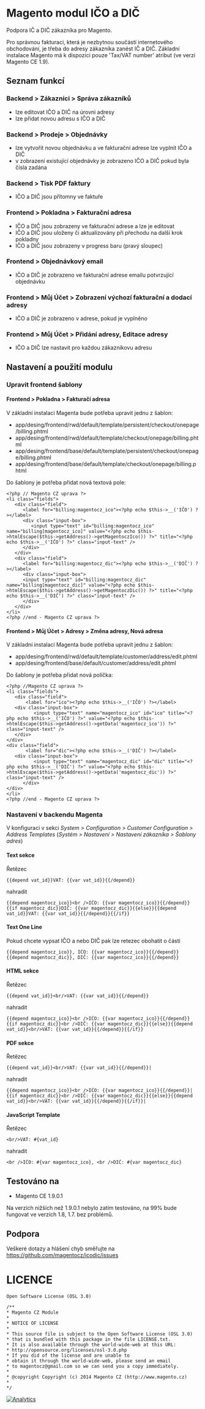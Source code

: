 Magento modul IČO a DIČ
====================

Podpora IČ a DIČ zákazníka pro Magento.

Pro správnou fakturaci, která je nezbytnou součástí internetového obchodování, je třeba do adresy zákazníka zanést IČ a DIČ. Základní instalace Magento má k dispozici pouze 'Tax/VAT number' atribut (ve verzi Magento CE 1.9).

## Seznam funkcí

### Backend > Zákazníci > Správa zákazníků

 - lze editovat IČO a DIČ na úrovni adresy
 - lze přidat novou adresu s IČO a DIČ

### Backend > Prodeje > Objednávky

 - lze vytvořit novou objednávku a ve fakturační adrese lze vyplnit IČO a DIČ
 - v zobrazení existující objednávky je zobrazeno IČO a DIČ pokud byla čísla zadána

### Backend > Tisk PDF faktury

 - IČO a DIČ jsou přítomny ve faktuře

### Frontend > Pokladna > Fakturační adresa

 - IČO a DIČ jsou zobrazeny ve fakturační adrese a lze je editovat
 - IČO a DIČ jsou uloženy či aktualizovány při přechodu na další krok pokladny
 - IČO a DIČ jsou zobrazeny v progress baru (pravý sloupec)

### Frontend > Objednávkový email 

 - IČO a DIČ je zobrazeno ve fakturační adrese emailu potvrzující objednávku

### Frontend > Můj Účet > Zobrazení výchozí fakturační a dodací adresy

 - IČO a DIČ je zobrazeno v adrese, pokud je vyplněno

### Frontend > Můj Účet > Přidání adresy, Editace adresy

 - IČO a DIČ lze nastavit pro každou zákazníkovu adresu


## Nastavení a použití modulu

### Upravit frontend šablony

#### Frontend > Pokladna > Fakturačí adresa

V základní instalaci Magenta bude potřeba upravit jednu z šablon:

 - app/desing/frontend/rwd/default/template/persistent/checkout/onepage/billing.phtml
 - app/desing/frontend/rwd/default/template/checkout/onepage/billing.phtml
 - app/desing/frontend/base/default/template/persistent/checkout/onepage/billing.phtml
 - app/desing/frontend/base/default/template/checkout/onepage/billing.phtml

Do šablony je potřeba přidat nová textová pole:

    <?php // Magento CZ uprava ?>
    <li class="fields">
       <div class="field">
          <label for="billing:magentocz_ico"><?php echo $this->__('IČO') ?></label>
          <div class="input-box">
             <input type="text" id="billing:magentocz_ico" name="billing[magentocz_ico]" value="<?php echo $this->htmlEscape($this->getAddress()->getMagentoczIco()) ?>" title="<?php echo $this->__('IČO') ?>" class="input-text" />
          </div>
       </div>
       <div class="field">
          <label for="billing:magentocz_dic"><?php echo $this->__('DIČ') ?></label>
          <div class="input-box">
          <input type="text" id="billing:magentocz_dic" name="billing[magentocz_dic]" value="<?php echo $this->htmlEscape($this->getAddress()->getMagentoczDic()) ?>" title="<?php echo $this->__('DIČ') ?>" class="input-text" />
          </div>
       </div>
    </li>
    <?php //end - Magento CZ uprava ?>


#### Frontend > Můj Účet > Adresy > Změna adresy, Nová adresa

V základní instalaci Magenta bude potřeba upravit jednu z šablon:

 - app/desing/frontend/rwd/default/template/customer/address/edit.phtml
 - app/desing/frontend/base/default/customer/address/edit.phtml

Do šablony je potřeba přidat nová políčka:

    <?php //Magento CZ uprava ?>
    <li class="fields">
       <div class="field">
           <label for="ico"><?php echo $this->__('IČO') ?></label>
       <div class="input-box">
              <input type="text" name="magentocz_ico" id="ico" title="<?php echo $this->__('IČO') ?>" value="<?php echo $this->htmlEscape($this->getAddress()->getData('magentocz_ico')) ?>" class="input-text" />
       </div>
    </div>
    <div class="field">
           <label for="dic"><?php echo $this->__('DIČ') ?></label>
       <div class="input-box">
              <input type="text" name="magentocz_dic" id="dic" title="<?php echo $this->__('DIČ') ?>" value="<?php echo $this->htmlEscape($this->getAddress()->getData('magentocz_dic')) ?>" class="input-text" />
          </div>
    </div>
    </li>
    <?php //end - Magento CZ uprava ?>

### Nastavení v backendu Magenta

V konfiguraci v sekci _System > Configuration > Customer Configuration > Address Templates_ (_Systém > Nastavení > Nastavení zákazníka > Šablony adres_)

#### Text sekce

Řetězec 

    {{depend vat_id}}VAT: {{var vat_id}}{{/depend}}

nahradit

    {{depend magentocz_ico}}<br />IČO: {{var magentocz_ico}}{{/depend}}
    {{if magentocz_dic}}DIČ: {{var magentocz_dic}}{{else}}{{depend vat_id}}VAT: {{var vat_id}}{{/depend}}{{/if}}

#### Text One Line

Pokud chcete vypsat IČO a nebo DIČ pak lze retezec obohatit o části

    {{depend magentocz_ico}}, IČO: {{var magentocz_ico}}{{/depend}}{{depend magentocz_dic}}, DIČ: {{var magentocz_ico}}{{/depend}}


#### HTML sekce

Řetězec
  
    {{depend vat_id}}<br/>VAT: {{var vat_id}}{{/depend}}

nahradit

    {{depend magentocz_ico}}<br />IČO: {{var magentocz_ico}}{{/depend}}
    {{if magentocz_dic}}<br />DIČ: {{var magentocz_dic}}{{else}}{{depend vat_id}}<br/>VAT: {{var vat_id}}{{/depend}}{{/if}}

#### PDF sekce

Řetězec
  
    {{depend vat_id}}<br/>VAT: {{var vat_id}}{{/depend}}|

nahradit

    {{depend magentocz_ico}}<br />IČO: {{var magentocz_ico}}{{/depend}}|
    {{if magentocz_dic}}<br />DIČ: {{var magentocz_dic}}{{else}}{{depend vat_id}}<br/>VAT: {{var vat_id}}{{/depend}}{{/if}}|

#### JavaScript Template

Řetězec

    <br/>VAT: #{vat_id}

nahradit

    <br />IČO: #{var magentocz_ico}, <br />DIČ: #{var magentocz_dic}

## Testováno na

 - Magento CE 1.9.0.1

Na verzích nižších než 1.9.0.1 nebylo zatím testováno, na 99% bude fungovat ve verzích 1.8, 1.7. bez problémů.

## Podpora

Veškeré dotazy a hlášení chyb směřujte na https://github.com/magentocz/icodic/issues

# LICENCE

    Open Software License (OSL 3.0)

    /** 
    * Magento CZ Module
    * 
    * NOTICE OF LICENSE 
    * 
    * This source file is subject to the Open Software License (OSL 3.0) 
    * that is bundled with this package in the file LICENSE.txt. 
    * It is also available through the world-wide-web at this URL: 
    * http://opensource.org/licenses/osl-3.0.php 
    * If you did of the license and are unable to 
    * obtain it through the world-wide-web, please send an email 
    * to magentocz@gmail.com so we can send you a copy immediately. 
    * 
    * @copyright Copyright (c) 2014 Magento CZ (http://www.magento.cz)
    *
    */


[![Analytics](https://ga-beacon.appspot.com/UA-54971165-2/magentocz/icodic/README?pixel)](https://github.com/igrigorik/ga-beacon)